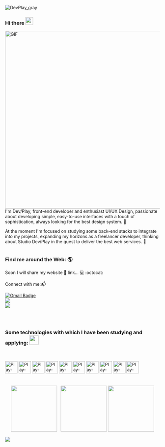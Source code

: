 

![DevPlay_gray](https://user-images.githubusercontent.com/83662317/149406921-5ad0a93c-152b-43a8-899b-3698de53cb36.gif) 

### Hi there <img src="https://media.giphy.com/media/hvRJCLFzcasrR4ia7z/giphy.gif" width="25px">


<img align="right" alt="GIF" src=  "https://user-images.githubusercontent.com/83662317/149411843-fa0a1c80-cf85-47d2-9170-5cfe18a1e576.gif " width="620" height="580" />

<br/>

I'm Dev/Play, front-end developer and enthusiast UI/UX Design, passionate about developing simple, easy-to-use interfaces with a touch of sophistication, always looking for the best design system. 💬

At the moment I'm focused on studying some back-end stacks to integrate into my projects, expanding my horizons as a freelancer developer, thinking about Studio Dev/Play in the quest to deliver the best web services. 💬

#

### Find me around the Web: 🌎

Soon I will share my website 🔗 link...  💻 :octocat:

Connect with me::mailbox_with_mail:

<div>
 
  [![Gmail Badge](https://img.shields.io/badge/-devplay.mrp@gmail.com-c14438?style=flat-square&logo=Gmail&logoColor=white&link=mailto:devplay.mrp@gmail.com)](mailto:devplay.mrp@gmail.com)  
<a href="https://t.me/dev_play" target="_blank"><img src="https://img.shields.io/badge/Telegram-2CA5E0?style=for-the-badge&logo=telegram&logoColor=white" target="_blank"></a>   
<a href="https://discord.gg/yMkzqqpDNh" target="_blank"><img src="https://img.shields.io/badge/Discord-7289DA?style=for-the-badge&logo=discord&logoColor=white" target="_blank"></a>    
</div>
            
<br>
  
#

### Some technologies with which I have been studying and applying: <img src="https://media.giphy.com/media/WUlplcMpOCEmTGBtBW/giphy.gif" width="30"></h3> 

<br>   

<div style="display: inline_block"><br>                                                                                                                                                              
<img align= "center" alt="Play-Figma" heigth="30" width="40" src="https://cdn.jsdelivr.net/gh/devicons/devicon/icons/figma/figma-original.svg">  
<img align= "center" alt="Play-HTML" heigth="30" width="40" src="https://cdn.jsdelivr.net/gh/devicons/devicon/icons/html5/html5-plain-wordmark.svg">
<img align= "center" alt="Play-CSS" heigth="30" width="40" src="https://cdn.jsdelivr.net/gh/devicons/devicon/icons/css3/css3-plain-wordmark.svg">  
<img align= "center" alt="Play-Bootstrap" heigth="30" width="40" src="https://cdn.jsdelivr.net/gh/devicons/devicon/icons/bootstrap/bootstrap-plain-wordmark.svg">
<img align= "center" alt="Play-JS" heigth="30" width="40" src="https://cdn.jsdelivr.net/gh/devicons/devicon/icons/javascript/javascript-original.svg" >  
<img align= "center" alt="Play-React" heigth="30" width="40" src="https://cdn.jsdelivr.net/gh/devicons/devicon/icons/react/react-original-wordmark.svg">  
<img align= "center" alt="Play-NodeJS" heigth="30" width="40" src="https://cdn.jsdelivr.net/gh/devicons/devicon/icons/nodejs/nodejs-plain.svg"> 
<img align= "center" alt="Play-MYSQL" heigth="30" width="40" src="https://cdn.jsdelivr.net/gh/devicons/devicon/icons/mysql/mysql-original-wordmark.svg">                                                                                                                                                
<img align= "center" alt="Play-Python" heigth="30" width="40" src="https://cdn.jsdelivr.net/gh/devicons/devicon/icons/python/python-original.svg">                  <img align= "center" alt="Play-Docker" heigth="30" width="40" src="https://cdn.jsdelivr.net/gh/devicons/devicon/icons/docker/docker-original.svg" 
<img align= "center" alt="Play-AWS" heigth="30" width="40" src="https://cdn.jsdelivr.net/gh/devicons/devicon/icons/amazonwebservices/amazonwebservices-original.svg">  

</div>  

#

 <div  align="center">
 <a href="https://github.com/devplay-mrp"></a>
 <img height="150em" src="https://github-readme-stats.vercel.app/api?username=devplay-mrp&hide_border=true&show_icons=true&theme=nightowl&include_all_commits=true&count_private=true"/> &nbsp;
<img height="150em" src="https://github-readme-streak-stats.herokuapp.com/?user=devplay-mrp&hide_border=true&theme=nightowl&show_icons=true"/>
<img height="150em" src="https://github-readme-stats.vercel.app/api/top-langs/?username=devplay-mrp&layout=compact&count_private=true&hide_border=true&theme=nightowl&show_icons=true">

</div>

![](https://komarev.com/ghpvc/?username=your-github-devplay-mrp&color=ff69b4&style=flat&label=visitors)



